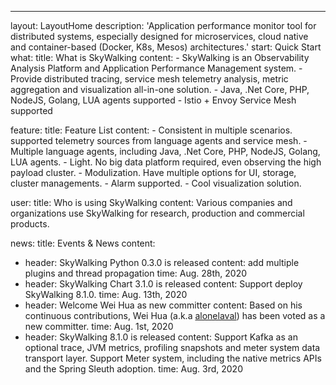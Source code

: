 ---
layout: LayoutHome
description: 'Application performance monitor tool for distributed systems, especially designed for microservices, cloud native and container-based (Docker, K8s, Mesos) architectures.'
start: Quick Start
what:
  title: What is SkyWalking
  content:
    - SkyWalking is an Observability Analysis Platform and Application Performance Management system.
    - Provide distributed tracing, service mesh telemetry analysis, metric aggregation and visualization all-in-one solution.
    - Java, .Net Core, PHP, NodeJS, Golang, LUA agents supported
    - Istio + Envoy Service Mesh supported

feature:
  title: Feature List
  content:
    - Consistent in multiple scenarios. supported telemetry sources from language agents and service mesh.
    - Multiple language agents, including Java, .Net Core, PHP, NodeJS, Golang, LUA agents.
    - Light. No big data platform required, even observing the high payload cluster.
    - Modulization. Have multiple options for UI, storage, cluster managements.
    - Alarm supported.
    - Cool visualization solution.

user:
  title: Who is using SkyWalking
  content: Various companies and organizations use SkyWalking for research, production and commercial products.

news:
  title: Events & News
  content:
  - header: SkyWalking Python 0.3.0 is released
    content: add multiple plugins and thread propagation
    time: Aug. 28th, 2020
  - header: SkyWalking Chart 3.1.0 is released
    content: Support deploy SkyWalking 8.1.0.
    time: Aug. 13th, 2020
  - header: Welcome Wei Hua as new committer
    content: Based on his continuous contributions, Wei Hua (a.k.a [alonelaval](https://github.com/alonelaval)) has been voted as a new committer.
    time: Aug. 1st, 2020
  - header: SkyWalking 8.1.0 is released
    content: Support Kafka as an optional trace, JVM metrics, profiling snapshots and meter system data transport layer. Support Meter system, including the native metrics APIs and the Spring Sleuth adoption.
    time: Aug. 3rd, 2020
